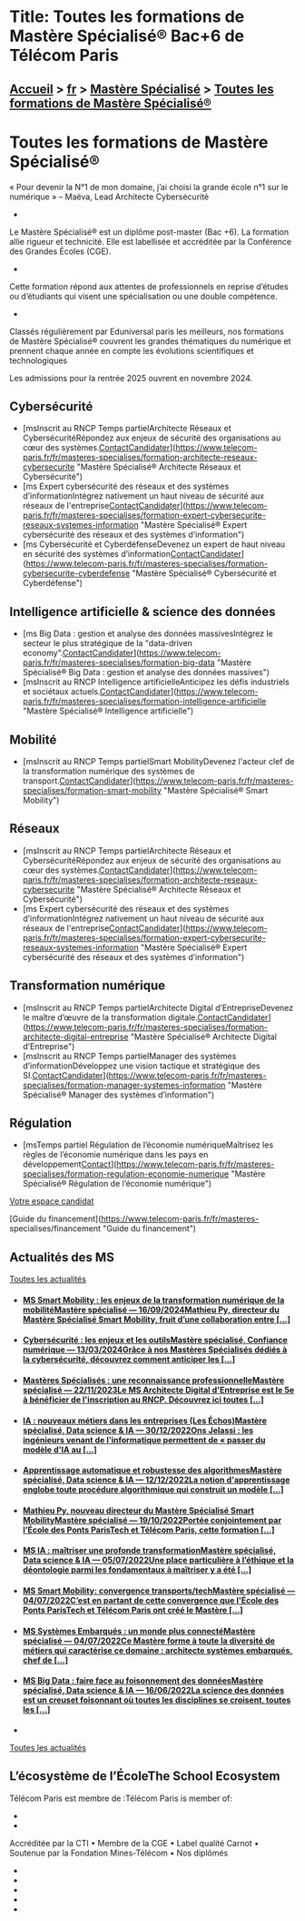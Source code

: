 # Title: Toutes les formations de Mastère Spécialisé® Bac+6 de Télécom Paris

## [Accueil](https://www.telecom-paris.fr "https://www.telecom-paris.fr") > [fr](https://www.telecom-paris.fr/fr "fr") > [Mastère Spécialisé](https://www.telecom-paris.fr/fr/masteres-specialises "Mastère Spécialisé") > [Toutes les formations de Mastère Spécialisé®](https://www.telecom-paris.fr/fr/masteres-specialises/formations)

[](https://www.telecom-paris.fr/fr/accueil)

# Toutes les formations de Mastère Spécialisé®

« Pour devenir la N°1 de mon domaine, j’ai choisi la grande école n°1 sur le
numérique » – Maëva, Lead Architecte Cybersécurité

  * 

Le Mastère Spécialisé® est un diplôme post-master (Bac +6). La formation allie
rigueur et technicité. Elle est labellisée et accréditée par la Conférence des
Grandes Écoles (CGE).

  * 

Cette formation répond aux attentes de professionnels en reprise d’études ou
d’étudiants qui visent une spécialisation ou une double compétence.

  * 

Classés régulièrement par Eduniversal paris les meilleurs, nos formations de
Mastère Spécialisé® couvrent les grandes thématiques du numérique et prennent
chaque année en compte les évolutions scientifiques et technologiques

Les admissions pour la rentrée 2025 ouvrent en novembre 2024.

## Cybersécurité

  * [msInscrit au RNCP Temps partielArchitecte Réseaux et CybersécuritéRépondez aux enjeux de sécurité des organisations au cœur des systèmes.[Contact](https://www.telecom-paris.fr/fr/masteres-specialises/contact-ms "Contact")[Candidater](https://admissions-ms.telecom-paris.fr/ "Candidater")](https://www.telecom-paris.fr/fr/masteres-specialises/formation-architecte-reseaux-cybersecurite "Mastère Spécialisé® Architecte Réseaux et Cybersécurité")
  * [ms Expert cybersécurité des réseaux et des systèmes d’informationIntégrez nativement un haut niveau de sécurité aux réseaux de l'entreprise[Contact](https://www.telecom-paris.fr/fr/masteres-specialises/contact-ms "Contact")[Candidater](https://admissions-ms.telecom-paris.fr/ "Candidater")](https://www.telecom-paris.fr/fr/masteres-specialises/formation-expert-cybersecurite-reseaux-systemes-information "Mastère Spécialisé® Expert cybersécurité des réseaux et des systèmes d’information")
  * [ms Cybersécurité et CyberdéfenseDevenez un expert de haut niveau en sécurité des systèmes d’information[Contact](https://www.telecom-paris.fr/fr/masteres-specialises/contact-ms "Contact")[Candidater](https://admissions-ms.telecom-paris.fr/ "Candidater")](https://www.telecom-paris.fr/fr/masteres-specialises/formation-cybersecurite-cyberdefense "Mastère Spécialisé® Cybersécurité et Cyberdéfense")

## Intelligence artificielle & science des données

  * [ms Big Data : gestion et analyse des données massivesIntégrez le secteur le plus stratégique de la "data-driven economy".[Contact](https://www.telecom-paris.fr/fr/masteres-specialises/contact-ms "Contact")[Candidater](https://admissions-ms.telecom-paris.fr/ "Candidater")](https://www.telecom-paris.fr/fr/masteres-specialises/formation-big-data "Mastère Spécialisé® Big Data : gestion et analyse des données massives")
  * [msInscrit au RNCP Intelligence artificielleAnticipez les défis industriels et sociétaux actuels.[Contact](https://www.telecom-paris.fr/fr/masteres-specialises/contact-ms "Contact")[Candidater](https://admissions-ms.telecom-paris.fr/ "Candidater")](https://www.telecom-paris.fr/fr/masteres-specialises/formation-intelligence-artificielle "Mastère Spécialisé® Intelligence artificielle")

## Mobilité

  * [msInscrit au RNCP Temps partielSmart MobilityDevenez l'acteur clef de la transformation numérique des systèmes de transport.[Contact](https://www.telecom-paris.fr/fr/masteres-specialises/contact-ms "Contact")[Candidater](https://admissions-ms.telecom-paris.fr/ "Candidater")](https://www.telecom-paris.fr/fr/masteres-specialises/formation-smart-mobility "Mastère Spécialisé® Smart Mobility")

## Réseaux

  * [msInscrit au RNCP Temps partielArchitecte Réseaux et CybersécuritéRépondez aux enjeux de sécurité des organisations au cœur des systèmes.[Contact](https://www.telecom-paris.fr/fr/masteres-specialises/contact-ms "Contact")[Candidater](https://admissions-ms.telecom-paris.fr/ "Candidater")](https://www.telecom-paris.fr/fr/masteres-specialises/formation-architecte-reseaux-cybersecurite "Mastère Spécialisé® Architecte Réseaux et Cybersécurité")
  * [ms Expert cybersécurité des réseaux et des systèmes d’informationIntégrez nativement un haut niveau de sécurité aux réseaux de l'entreprise[Contact](https://www.telecom-paris.fr/fr/masteres-specialises/contact-ms "Contact")[Candidater](https://admissions-ms.telecom-paris.fr/ "Candidater")](https://www.telecom-paris.fr/fr/masteres-specialises/formation-expert-cybersecurite-reseaux-systemes-information "Mastère Spécialisé® Expert cybersécurité des réseaux et des systèmes d’information")

## Transformation numérique

  * [msInscrit au RNCP Temps partielArchitecte Digital d’EntrepriseDevenez le maître d’œuvre de la transformation digitale.[Contact](https://www.telecom-paris.fr/fr/masteres-specialises/contact-ms "Contact")[Candidater](https://admissions-ms.telecom-paris.fr/ "Candidater")](https://www.telecom-paris.fr/fr/masteres-specialises/formation-architecte-digital-entreprise "Mastère Spécialisé® Architecte Digital d’Entreprise")
  * [msInscrit au RNCP Temps partielManager des systèmes d’informationDéveloppez une vision tactique et stratégique des SI.[Contact](https://www.telecom-paris.fr/fr/masteres-specialises/contact-ms "Contact")[Candidater](https://admissions-ms.telecom-paris.fr/ "Candidater")](https://www.telecom-paris.fr/fr/masteres-specialises/formation-manager-systemes-information "Mastère Spécialisé® Manager des systèmes d’information")

## Régulation

  * [msTemps partiel Régulation de l’économie numériqueMaîtrisez les règles de l’économie numérique dans les pays en développement[Contact](https://www.telecom-paris.fr/fr/masteres-specialises/contact-ms "Contact")](https://www.telecom-paris.fr/fr/masteres-specialises/formation-regulation-economie-numerique "Mastère Spécialisé® Régulation de l’économie numérique")

[Votre espace candidat](https://admissions-ms.telecom-paris.fr/ "Votre espace
candidat")

[Guide du financement](https://www.telecom-paris.fr/fr/masteres-
specialises/financement "Guide du financement")

## Actualités des MS

[Toutes les actualités](https://www.telecom-paris.fr/news/newsroom "Toutes les
actualités")

  * #### [MS Smart Mobility : les enjeux de la transformation numérique de la mobilitéMastère spécialisé — 16/09/2024Mathieu Py, directeur du Mastère Spécialisé Smart Mobility, fruit d’une collaboration entre [...]](https://www.telecom-paris.fr/ms-smart-mobility-transformation-numerique-mobilite "MS Smart Mobility : les enjeux de la transformation numérique de la mobilité")
  * #### [Cybersécurité : les enjeux et les outilsMastère spécialisé, Confiance numérique — 13/03/2024Grâce à nos Mastères Spécialisés dédiés à la cybersécurité, découvrez comment anticiper les [...]](https://www.telecom-paris.fr/cybersecurite-enjeux-outils "Cybersécurité : les enjeux et les outils")
  * #### [Mastères Spécialisés : une reconnaissance professionnelleMastère spécialisé — 22/11/2023Le MS Architecte Digital d'Entreprise est le 5e à bénéficier de l'inscription au RNCP. Découvrez ici toutes [...]](https://www.telecom-paris.fr/masteres-specialises-reconnaissance-professionnelle "Mastères Spécialisés : une reconnaissance professionnelle")
  * #### [IA : nouveaux métiers dans les entreprises (Les Échos)Mastère spécialisé, Data science & IA — 30/12/2022Ons Jelassi : les ingénieurs venant de l'informatique permettent de « passer du modèle d'IA au [...]](https://www.telecom-paris.fr/intelligence-artificielle-nouveaux-metiers-ons-jelassi-lesechos "IA : nouveaux métiers dans les entreprises \(Les Échos\)")
  * #### [Apprentissage automatique et robustesse des algorithmesMastère spécialisé, Data science & IA — 12/12/2022La notion d'apprentissage englobe toute procédure algorithmique qui construit un modèle [...]](https://www.telecom-paris.fr/apprentissage-automatique-robustesse-algorithmes "Apprentissage automatique et robustesse des algorithmes")
  * #### [Mathieu Py, nouveau directeur du Mastère Spécialisé Smart MobilityMastère spécialisé — 19/10/2022Portée conjointement par l’École des Ponts ParisTech et Télécom Paris, cette formation [...]](https://www.telecom-paris.fr/mathieu-py-nouveau-directeur-mastere-specialise-smart-mobility "Mathieu Py, nouveau directeur du Mastère Spécialisé Smart Mobility")
  * #### [MS IA : maîtriser une profonde transformationMastère spécialisé, Data science & IA — 05/07/2022Une place particulière à l’éthique et la déontologie parmi les fondamentaux à maîtriser y a été [...]](https://www.telecom-paris.fr/mastere-specialise-intelligence-artificielle-technologie-transformatrice "MS IA : maîtriser une profonde transformation")
  * #### [MS Smart Mobility: convergence transports/techMastère spécialisé — 04/07/2022C’est en partant de cette convergence que l'École des Ponts ParisTech et Télécom Paris ont créé le Mastère [...]](https://www.telecom-paris.fr/mastere-specialise-smart-mobility-expertise-transports-technologies "MS Smart Mobility: convergence transports/tech")
  * #### [MS Systèmes Embarqués : un monde plus connectéMastère spécialisé — 04/07/2022Ce Mastère forme à toute la diversité de métiers qui caractérise ce domaine : architecte systèmes embarqués, chef de [...]](https://www.telecom-paris.fr/mastere-specialise-systemes-embarques-monde-connecte "MS Systèmes Embarqués : un monde plus connecté")
  * #### [MS Big Data : faire face au foisonnement des donnéesMastère spécialisé, Data science & IA — 16/06/2022La science des données est un creuset foisonnant où toutes les disciplines se croisent, toutes les [...]](https://www.telecom-paris.fr/mastere-big-data-foisonnement-donnees "MS Big Data : faire face au foisonnement des données")
  * 

[Toutes les actualités](https://www.telecom-paris.fr/news/newsroom "Toutes les
actualités")

## L’écosystème de l’ÉcoleThe School Ecosystem

Télécom Paris est membre de :Télécom Paris is member of:

  * [ ](https://www.imt.fr "Institut Mines-Télécom")
  * [ ](https://www.ip-paris.fr "Institut Polytechnique de Paris")

Accréditée par la CTI • Membre de la CGE • Label qualité Carnot • Soutenue par
la Fondation Mines-Télécom • Nos diplômés

  * [ ](http://www.cti-commission.fr/ "Commission des titres d'ingénieur")
  * [ ](https://www.cge.asso.fr "Conférence des Grandes Écoles")
  * [ ](https://www.carnot-tsn.fr "Institut Carnot")
  * [ ](https://www.fondation-mines-telecom.org "Fondation Mines-Télécom")
  * [ ](https://www.telecom-paris-alumni.fr/ "Télécom Paris Alumni")

